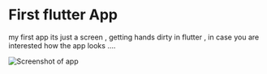 # First flutter App
my first app its just a screen , getting hands dirty in flutter , in case you are interested how the app looks ....

![Screenshot of app](https://lh3.googleusercontent.com/zxXd21Qthdk_nrggjcrT-urK1get3Syei2y9OF8NIF07GHLLxXUHafBkZj4cPyubA4zEvBB-oAGyz-j4I0EeRVSvdHwPhmqiRxTAMWanJviCOiHBjl2jX9Ax4sWvBfU_bwHaDIw0lh1Ui6JsQ0RLabJBivlHU8l2ybjzC4FikU1ub3PB7kjfd1YcH1a8YJwrCJ3boWCS6grLQxQ8CGqeRBun0FwyvXguwIm551yC0PgmonSdN-BRsIHYVMwFqHPFFeAr_xEcr2-If5516T0WXCGK6BzsxtnClb58BqgZ6NxXYuLpPdfAucdsRpZL7nHfc9XD7tcryfH_aihOGub3bftxJN18ed476JO6lobWsm50zZKg2GC-MWtnuQ_HSN36h0yKPDS2HohDfXDGZn7-L0jTwRUigkpzCwB0Fv51KzMQywI3Cewa58RxbRh8CJvQlhapHPl-hBReJvD5kv1Ex2ue0FCrHTbdQcZSohA7MSWby5Y8DVeBD9twFYeuxvnsKgK1IMSAEseCF0yhPARhzO1h8GRH6QPxKGJ6K9-H1W9ZohNyjKeW7bm0g46wEDe6fWtW5hcuAZcYIuvrU7gcVX73pNPL3Y2npr_2nqQxmCr58d19IA0tQ5cHClPZiXu73UBvtlWLuBqEBtj9bwakhuTIcxfsu55_G9c6lF_jLvH8nWlZA9ETNb7Wa7cTyg=w509-h903-no?authuser=0)
